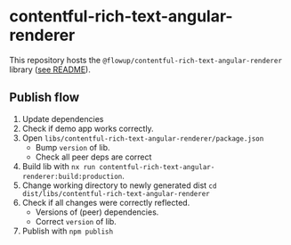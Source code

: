 # contentful-rich-text-angular-renderer

This repository hosts the `@flowup/contentful-rich-text-angular-renderer` library ([see README](./libs/contentful-rich-text-angular-renderer/README.md)).

## Publish flow
1. Update dependencies
2. Check if demo app works correctly.
3. Open `libs/contentful-rich-text-angular-renderer/package.json`
    - Bump `version` of lib.
    - Check all peer deps are correct
4. Build lib with `nx run contentful-rich-text-angular-renderer:build:production`.
5. Change working directory to newly generated dist `cd dist/libs/contentful-rich-text-angular-renderer`
6. Check if all changes were correctly reflected.
    - Versions of (peer) dependencies.
    - Correct `version` of lib.
7. Publish with `npm publish`
